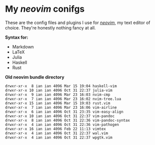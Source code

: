 # My *neovim* conifgs

These are the config files and plugins I use for [*neovim*][nvim], my text
editor of choice. They're honestly nothing fancy at all.

[nvim]: https://neovim.io/

**Syntax for:**

+ Markdown
+ LaTeX
+ Julia
+ Haskell
+ Rust


**Old neovim bundle directory**
```
drwxr-xr-x  8 ian ian 4096 Mar 15 19:04 haskell-vim
drwxr-xr-x 10 ian ian 4096 Oct 31 22:37 julia-vim
drwxr-xr-x  9 ian ian 4096 Mar 23 16:03 nvim-cmp
drwxr-xr-x  7 ian ian 4096 Mar 23 16:02 nvim-tree.lua
drwxr-xr-x 15 ian ian 4096 Mar 15 19:03 rust.vim
drwxr-xr-x  7 ian ian 4096 Mar 23 16:06 vim-airline
drwxr-xr-x  6 ian ian 4096 Oct 31 23:35 vim-easy-align
drwxr-xr-x 10 ian ian 4096 Oct 31 22:37 vim-pandoc
drwxr-xr-x  8 ian ian 4096 Oct 31 22:36 vim-pandoc-syntax
drwxr-xr-x  4 ian ian 4096 Oct 31 22:36 vim-pathogen
drwxr-xr-x 16 ian ian 4096 Feb 22 11:13 vimtex
drwxr-xr-x  4 ian ian 4096 Oct 31 22:37 wal.vim
drwxr-xr-x  4 ian ian 4096 Oct 31 22:37 wpgtk.vim
```

